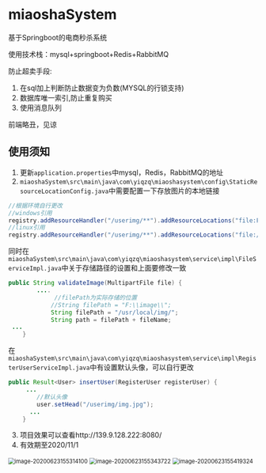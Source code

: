 # miaoshaSystem

基于Springboot的电商秒杀系统

使用技术栈：mysql+springboot+Redis+RabbitMQ

防止超卖手段:
1. 在sql加上判断防止数据变为负数(MYSQL的行锁支持)
2. 数据库唯一索引,防止重复购买
3. 使用消息队列


前端略丑，见谅

## 使用须知

1. 更新`application.properties`中mysql，Redis，RabbitMQ的地址
2. `miaoshaSystem\src\main\java\com\yiqzq\miaoshasystem\config\StaticResourceLocationConfig.java`中需要配置一下存放图片的本地链接

```java
//根据环境自行更改
//windows引用
registry.addResourceHandler("/userimg/**").addResourceLocations("file:F:/image/");
//linux引用
registry.addResourceHandler("/userimg/**").addResourceLocations("file:/usr/local/img/");
```

同时在`miaoshaSystem\src\main\java\com\yiqzq\miaoshasystem\service\impl\FileServiceImpl.java`中关于存储路径的设置和上面要修改一致

```java
public String validateImage(MultipartFile file) {
        ....
             //filePath为实际存储的位置
            //String filePath = "F:\\image\\";
            String filePath = "/usr/local/img/";
            String path = filePath + fileName;
 ...
    }
```

在`miaoshaSystem\src\main\java\com\yiqzq\miaoshasystem\service\impl\RegisterUserServiceImpl.java`中有设置默认头像，可以自行更改

```java
public Result<User> insertUser(RegisterUser registerUser) {
     ...
    	//默认头像   
    	user.setHead("/userimg/img.jpg");
      ...
    }
```

3. 项目效果可以查看http://139.9.128.222:8080/
4. 有效期至2020/11/1

<img src="https://i.loli.net/2020/06/23/IeW598TCvcwfFmy.png" alt="image-20200623155314100" style="zoom:80%;" />

<img src="https://i.loli.net/2020/06/23/PvOu4FVsn3LJIrE.png" alt="image-20200623155343722" style="zoom:80%;" />

<img src="https://i.loli.net/2020/06/23/PVAvZ2Qa7y8ztEB.png" alt="image-20200623155419324" style="zoom:80%;" />
